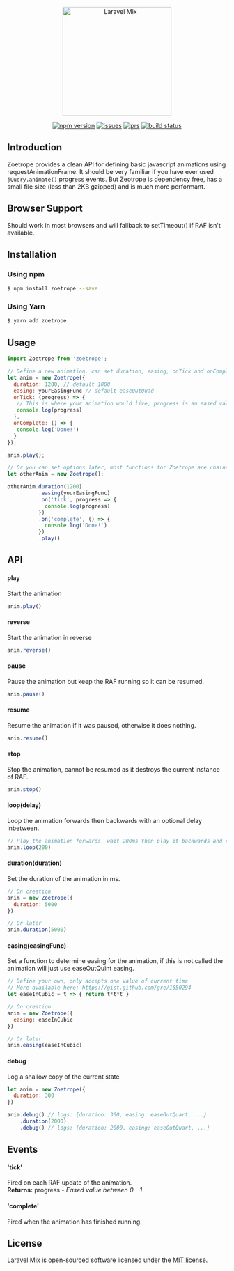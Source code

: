 <p align="center"><img width="250" src="https://user-images.githubusercontent.com/5281898/28753259-ca7e3540-7529-11e7-81eb-4f418af8ddd3.png" alt="Laravel Mix"></p>

<p align="center">
  <a href="https://www.npmjs.com/package/zoetrope"><img src="https://badge.fury.io/js/zoetrope.svg" alt="npm version"></a>
  <a href="https://github.com/hparton/zoetrope/issues"><img src="https://img.shields.io/badge/issues-0-brightgreen.svg" alt="issues"></a>
  <a href="#"><img src="https://img.shields.io/badge/PRs-welcome-brightgreen.svg" alt="prs"></a>
  <a href="https://travis-ci.org/hparton/zoetrope"><img src="https://travis-ci.org/hparton/zoetrope.svg?branch=master" alt="build status"></a>
</p>

## Introduction

Zoetrope provides a clean API for defining basic javascript animations using requestAnimationFrame. It should be very familiar if you have ever used `jQuery.animate()` progress events. But Zeotrope is dependency free, has a small file size (less than 2KB gzipped) and is much more performant.

## Browser Support

Should work in most browsers and will fallback to setTimeout() if RAF isn't available.

## Installation

### Using npm

```sh
$ npm install zoetrope --save
```

### Using Yarn

```sh
$ yarn add zoetrope
```

## Usage

```js
import Zoetrope from 'zoetrope';

// Define a new animation, can set duration, easing, onTick and onComplete here
let anim = new Zoetrope({
  duration: 1200, // default 1000
  easing: yourEasingFunc // default easeOutQuad
  onTick: (progress) => {
   // This is where your animation would live, progress is an eased value from 0 - 1
   console.log(progress)
  },
  onComplete: () => {
   console.log('Done!')
  }
});

anim.play();

// Or you can set options later, most functions for Zoetrope are chainable
let otherAnim = new Zoetrope();

otherAnim.duration(1200)
          .easing(yourEasingFunc)
          .on('tick', progress => {
            console.log(progress)
          })
          .on('complete', () => {
            console.log('Done!')
          })
          .play()
```

## API

#### play
Start the animation

```js
anim.play()
```

#### reverse
Start the animation in reverse

```js
anim.reverse()
```

#### pause
Pause the animation but keep the RAF running so it can be resumed.

```js
anim.pause()
```

#### resume
Resume the animation if it was paused, otherwise it does nothing.

```js
anim.resume()
```

#### stop
Stop the animation, cannot be resumed as it destroys the current instance of RAF.

```js
anim.stop()
```

#### loop(delay)
Loop the animation forwards then backwards with an optional delay inbetween.

```js
// Play the animation forwards, wait 200ms then play it backwards and repeat forever.
anim.loop(200)
```

#### duration(duration)
Set the duration of the animation in ms.

```js
// On creation
anim = new Zoetrope({
  duration: 5000
})

// Or later
anim.duration(5000)
```

#### easing(easingFunc)
Set a function to determine easing for the animation, if this is not called the animation will just use easeOutQuint easing.

```js
// Define your own, only accepts one value of current time
// More available here: https://gist.github.com/gre/1650294
let easeInCubic = t => { return t*t*t }

// On creation
anim = new Zoetrope({
  easing: easeInCubic
})

// Or later
anim.easing(easeInCubic)
```

#### debug
Log a shallow copy of the current state

```js
let anim = new Zoetrope({
  duration: 300
})

anim.debug() // logs: {duration: 300, easing: easeOutQuart, ...}
    .duration(2000)
    .debug() // logs: {duration: 2000, easing: easeOutQuart, ...}
```

## Events

#### 'tick'
Fired on each RAF update of the animation.<br>
**Returns:** progress - *Eased value between 0 - 1*

#### 'complete'
Fired when the animation has finished running.<br>

## License

Laravel Mix is open-sourced software licensed under the [MIT license](http://opensource.org/licenses/MIT).

